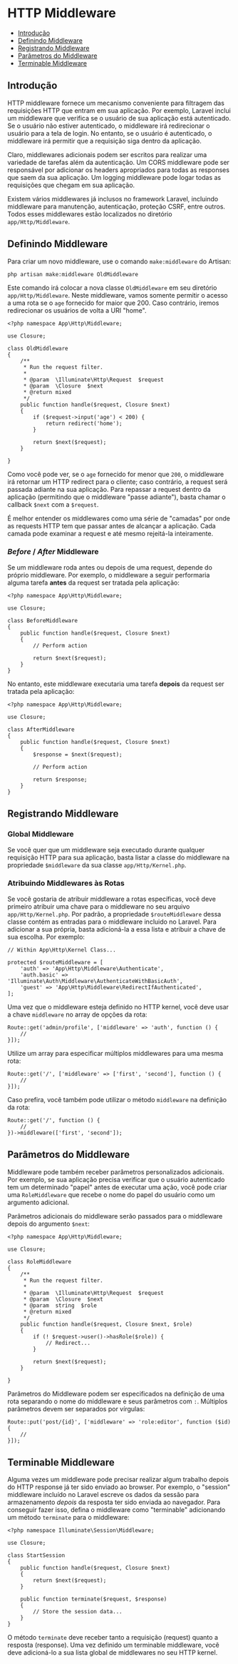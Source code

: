 # HTTP Middleware

- [Introdução](#introduction)
- [Definindo Middleware](#defining-middleware)
- [Registrando Middleware](#registering-middleware)
- [Parâmetros do Middleware](#middleware-parameters)
- [Terminable Middleware](#terminable-middleware)

<a name="introduction"></a>
## Introdução

HTTP middleware fornece um mecanismo conveniente para filtragem das requisições HTTP que entram em sua aplicação. Por exemplo, Laravel inclui um middleware que verifica se o usuário de sua aplicação está autenticado. Se o usuário não estiver autenticado, o middleware irá redirecionar o usuário para a tela de login. No entanto, se o usuário é autenticado, o middleware irá permitir que a requisição siga dentro da aplicação.

Claro, middlewares adicionais podem ser escritos para realizar uma variedade de tarefas além da autenticação. Um CORS middleware pode ser responsável por adicionar os headers apropriados para todas as responses que saem da sua aplicação. Um logging middleware pode logar todas as requisições que chegam em sua aplicação.

Existem vários middlewares já inclusos no framework Laravel, incluindo middleware para manutenção, autenticação, proteção CSRF, entre outros. Todos esses middlewares estão localizados no diretório `app/Http/Middleware`.

<a name="defining-middleware"></a>
## Definindo Middleware

Para criar um novo middleware, use o comando `make:middleware` do Artisan:

	php artisan make:middleware OldMiddleware

Este comando irá colocar a nova classe `OldMiddleware` em seu diretório `app/Http/Middleware`. Neste middleware, vamos somente permitir o acesso a uma rota se o `age` fornecido for maior que 200. Caso contrário, iremos redirecionar os usuários de volta a URI "home".

	<?php namespace App\Http\Middleware;

	use Closure;

	class OldMiddleware
	{
		/**
		 * Run the request filter.
		 *
		 * @param  \Illuminate\Http\Request  $request
		 * @param  \Closure  $next
		 * @return mixed
		 */
		public function handle($request, Closure $next)
		{
			if ($request->input('age') < 200) {
				return redirect('home');
			}

			return $next($request);
		}

	}

Como você pode ver, se o `age` fornecido for menor que `200`, o middleware irá retornar um HTTP redirect para o cliente; caso contrário, a request será passada adiante na sua aplicação. Para repassar a request dentro da aplicação (permitindo que o middleware "passe adiante"), basta chamar o callback `$next` com a `$request`.

É melhor entender os middlewares como uma série de "camadas" por onde as requests HTTP tem que passar antes de alcançar a aplicação. Cada camada pode examinar a request e até mesmo rejeitá-la inteiramente.

### *Before* / *After* Middleware

Se um middleware roda antes ou depois de uma request, depende do próprio middleware. Por exemplo, o middleware a seguir performaria alguma tarefa **antes** da request ser tratada pela aplicação:

	<?php namespace App\Http\Middleware;

	use Closure;

	class BeforeMiddleware
	{
		public function handle($request, Closure $next)
		{
			// Perform action

			return $next($request);
		}
	}

No entanto, este middleware executaria uma tarefa **depois** da request ser tratada pela aplicação:

	<?php namespace App\Http\Middleware;

	use Closure;

	class AfterMiddleware
	{
		public function handle($request, Closure $next)
		{
			$response = $next($request);

			// Perform action

			return $response;
		}
	}

<a name="registering-middleware"></a>
## Registrando Middleware

### Global Middleware

Se você quer que um middleware seja executado durante qualquer requisição HTTP para sua aplicação, basta listar a classe do middleware na propriedade `$middleware` da sua classe `app/Http/Kernel.php`.

### Atribuindo Middlewares às Rotas

Se você gostaria de atribuir middleware a rotas específicas, você deve primeiro atribuir uma chave para o middleware no seu arquivo `app/Http/Kernel.php`. Por padrão, a propriedade `$routeMiddleware` dessa classe contém as entradas para o middleware incluido no Laravel. Para adicionar a sua própria, basta adicioná-la a essa lista e atribuir a chave de sua escolha. Por exemplo:

	// Within App\Http\Kernel Class...

    protected $routeMiddleware = [
        'auth' => 'App\Http\Middleware\Authenticate',
        'auth.basic' => 'Illuminate\Auth\Middleware\AuthenticateWithBasicAuth',
        'guest' => 'App\Http\Middleware\RedirectIfAuthenticated',
    ];

Uma vez que o middleware esteja definido no HTTP kernel, você deve usar a chave `middleware` no array de opções da rota:

	Route::get('admin/profile', ['middleware' => 'auth', function () {
		//
	}]);
	
Utilize um array para especificar múltiplos middlewares para uma mesma rota:

    Route::get('/', ['middleware' => ['first', 'second'], function () {
        //
    }]);

Caso prefira, você também pode utilizar o método `middleware` na definição da rota:

    Route::get('/', function () {
        //
    })->middleware(['first', 'second']);	

<a name="middleware-parameters"></a>
## Parâmetros do Middleware

Middleware pode também receber parâmetros personalizados adicionais. Por exemplo, se sua aplicação precisa verificar que o usuário autenticado tem um determinado "papel" antes de executar uma ação, você pode criar uma `RoleMiddleware` que recebe o nome do papel do usuário como um argumento adicional.

Parâmetros adicionais do middleware serão passados para o middleware depois do argumento `$next`:

	<?php namespace App\Http\Middleware;

	use Closure;

	class RoleMiddleware
	{
		/**
		 * Run the request filter.
		 *
		 * @param  \Illuminate\Http\Request  $request
		 * @param  \Closure  $next
		 * @param  string  $role
		 * @return mixed
		 */
		public function handle($request, Closure $next, $role)
		{
			if (! $request->user()->hasRole($role)) {
				// Redirect...
			}

			return $next($request);
		}

	}

Parâmetros do Middleware podem ser especificados na definição de uma rota separando o nome do middleware e seus parâmetros com `:`. Múltiplos parâmetros devem ser separados por vírgulas:

	Route::put('post/{id}', ['middleware' => 'role:editor', function ($id) {
		//
	}]);

<a name="terminable-middleware"></a>
## Terminable Middleware

Alguma vezes um middleware pode precisar realizar algum trabalho depois do HTTP response já ter sido enviado ao browser. Por exemplo, o "session" middleware incluído no Laravel escreve os dados da sessão para armazenamento _depois_ da resposta ter sido enviada ao navegador. Para conseguir fazer isso, defina o middleware como "terminable" adicionando um método `terminate` para o middleware:

	<?php namespace Illuminate\Session\Middleware;

	use Closure;

	class StartSession
	{
		public function handle($request, Closure $next)
		{
			return $next($request);
		}

		public function terminate($request, $response)
		{
			// Store the session data...
		}
	}

O método `terminate` deve receber tanto a requisição (request) quanto a resposta (response). Uma vez definido um terminable middleware, você deve adicioná-lo a sua lista global de middlewares no seu HTTP kernel.

